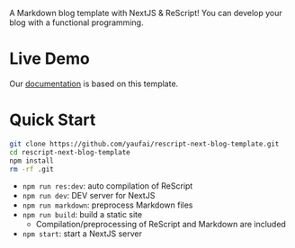 A Markdown blog template with NextJS & ReScript! You can develop your blog with a functional programming.

# Live Demo

Our [documentation](https://rescript-next-blog-template.vercel.app) is based on this template.


# Quick Start

```sh
git clone https://github.com/yaufai/rescript-next-blog-template.git
cd rescript-next-blog-template
npm install
rm -rf .git
```

- `npm run res:dev`: auto compilation of ReScript
- `npm run dev`: DEV server for NextJS
- `npm run markdown`: preprocess Markdown files
- `npm run build`: build a static site
    - Compilation/preprocessing of ReScript and Markdown are included
- `npm start`: start a NextJS server

